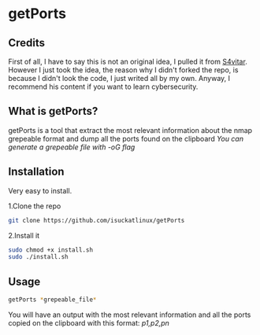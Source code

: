 # getPorts

## Credits
First of all, I have to say this is not an original idea, I pulled it from [S4vitar](https://github.com/s4vitar). However I just took the idea, the reason why I didn't forked the repo, is because I didn't look the code, I just writed all by my own.
Anyway, I recommend his content if you want to learn cybersecurity.

## What is getPorts?
getPorts is a tool that extract the most relevant information about the nmap grepeable format and dump all the ports found on the clipboard
*You can generate a grepeable file with -oG flag*

## Installation
Very easy to install.

1.Clone the repo
```bash
git clone https://github.com/isuckatlinux/getPorts
```

2.Install it
```bash
sudo chmod +x install.sh
sudo ./install.sh
```

## Usage
```bash
getPorts *grepeable_file*
```

You will have an output with the most relevant information and all the ports copied on the clipboard with this format: *p1,p2,pn*


